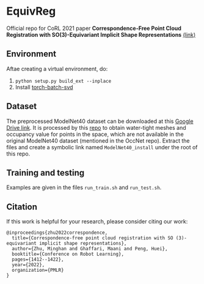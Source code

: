 # EquivReg
Official repo for CoRL 2021 paper **Correspondence-Free Point Cloud Registration with SO(3)-Equivariant Implicit Shape Representations** [(link)](https://proceedings.mlr.press/v164/zhu22b.html)

## Environment
Aftae creating a virtual environment, do:
1. `python setup.py build_ext --inplace`
2. Install [torch-batch-svd](https://github.com/KinglittleQ/torch-batch-svd)

## Dataset
The preprocessed ModelNet40 dataset can be downloaded at this [Google Drive link](https://drive.google.com/file/d/1XU62rCk-S9OB_Hn7Z7I0D9aUmFuHCBpz/view?usp=share_link). It is processed by this [repo](https://github.com/davidstutz/mesh-fusion) to obtain water-tight meshes and occupancy value for points in the space, which are not available in the original ModelNet40 dataset (mentioned in the OccNet repo). Extract the files and create a symbolic link named `ModelNet40_install` under the root of this repo. 

## Training and testing
Examples are given in the files `run_train.sh` and `run_test.sh`. 

## Citation
If this work is helpful for your research, please consider citing our work: 
```
@inproceedings{zhu2022correspondence,
  title={Correspondence-free point cloud registration with SO (3)-equivariant implicit shape representations},
  author={Zhu, Minghan and Ghaffari, Maani and Peng, Huei},
  booktitle={Conference on Robot Learning},
  pages={1412--1422},
  year={2022},
  organization={PMLR}
}
```
